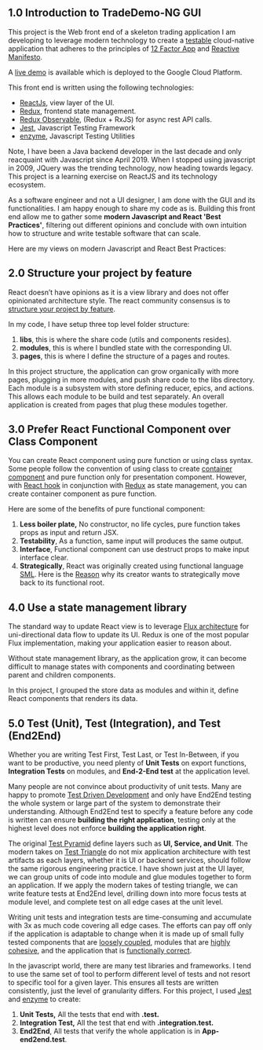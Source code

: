 <h2>1.0 Introduction to TradeDemo-NG GUI</h2>

This project is the Web front end of a skeleton trading application I am developing to leverage modern technology to create a <a href="https://dzone.com/articles/the-battle-of-the-testing-triangle">testable</a> cloud-native application that adheres to the principles of <a href="https://12factor.net/">12 Factor App</a> and <a href="https://www.reactivemanifesto.org/">Reactive Manifesto</a>.

A <a href="http://tradedemo-ng.appspot.com" alt="tradedemo-ng">live demo</a> is available which is deployed to the Google Cloud Platform.

This front end is written using the following technologies:
<ul>
  <li><a href="https://reactjs.org" alt="reactjs">ReactJs</a>, view layer of the UI.</li>
  <li><a href="https://redux.js.org" alt="redux">Redux</a>, frontend state management.</li>
  <li><a href="https://redux-observable.js.org/" alt="redux">Redux Observable</a>, (Redux + RxJS) for async rest API calls.</li>
  <li><a href="https://jestjs.io/" alt="redux">Jest</a>, Javascript Testing Framework</li>
  <li><a href="https://airbnb.io/enzyme/" alt="enzyme">enzyme</a>, Javascript Testing Utilities</li>
</ul>

Note, I have been a Java backend developer in the last decade and only reacquaint with Javascript since April 2019. When I stopped using javascript in 2009, JQuery was the trending technology, now heading towards legacy. This project is a learning exercise on ReactJS and its technology ecosystem.

As a software engineer and not a UI designer, I am done with the GUI and its functionalities. I am happy enough to share my code as is. Building this front end allow me to gather some <b>modern Javascript and React 'Best Practices'</b>, filtering out different opinions and conclude with own intuition how to structure and write testable software that can scale.

Here are my views on modern Javascript and React Best Practices:

<h2>2.0 Structure your project by feature</h2>
<p>
React doesn’t have opinions as it is a view library and does not offer opinionated architecture style.
The react community consensus is to <a href="https://reactjs.org/docs/faq-structure.html">structure your project by feature</a>.
<p>

<p>
In my code, I have setup three top level folder structure:

<ol>
  <li><b>libs</b>, this is where the share code (utils and components resides).</li>
  <li><b>modules</b>, this is where I bundled state with the corresponding UI.</li>
  <li><b>pages</b>, this is where I define the structure of a pages and routes.</li>
</ol>
</p>

In this project structure, the application can grow organically with more pages, plugging in more modules, and push share code to the libs directory. Each module is a subsystem with store defining reducer, epics, and actions. This allows each module to be build and test separately. An overall application is created from pages that plug these modules together.

<h2>3.0 Prefer React Functional Component over Class Component </h2>
<p>
You can create React component using pure function or using class syntax. Some people follow the convention of using class to create <a href="https://medium.com/@learnreact/container-components-c0e67432e005">container component</a> and pure function only for presentation component. However, with <a href="https://reactjs.org/docs/hooks-effect.html">React hook</a> in conjunction with <a href="https://redux.js.org" alt="redux">Redux</a> as state management, you can create container component as pure function.
</p>
<p>Here are some of the benefits of pure functional component:
<ol>
  <li><b>Less boiler plate,</b> No constructor, no life cycles, pure function takes props as input and return JSX.</li>
  <li><b>Testability</b>, As a function, same input will produces the same output.</li>
  <li><b>Interface</b>, Functional component can use destruct props to make input interface clear.</li>
  <li><b>Strategically</b>, React was originally created using functional language <a href="https://en.wikipedia.org/wiki/Standard_ML">SML</a>. Here is the <a href="https://reasonml.github.io/docs/en/what-and-why">Reason</a> why its creator wants to strategically move back to its functional root.
</ol>
</p>

<h2>4.0 Use a state management library</h2>
<p>
The standard way to update React view is to leverage <a href="https://facebook.github.io/flux/docs/in-depth-overview">Flux architecture</a> for uni-directional data flow to update its UI. Redux is one of the most popular Flux implementation, making your application easier to reason about.
</p>
<p>
Without state management library, as the application grow, it can become difficult to manage states with components and coordinating between parent and children components.
</p>
<p>
In this project, I grouped the store data as modules and within it, define React components that renders its data.
</p>

<h2>5.0 Test (Unit), Test (Integration), and Test (End2End)</h2>
<p>
Whether you are writing Test First, Test Last, or Test In-Between, if you want to be productive, you need plenty of <b>Unit Tests</b> on export functions, <b>Integration Tests</b> on modules, and <b>End-2-End test</b> at the application level.
</p>
<p>
Many people are not convince about productivity of unit tests. Many are happy to promote <a href="https://en.wikipedia.org/wiki/Test-driven_development">Test Driven Development</a> and only have End2End testing the whole system or large part of the system to demonstrate their understanding. Although End2End test to specify a feature before any code is written can ensure <b>building the right application</b>, testing only at the highest level does not enforce <b>building the application right</b>.
</p>
<p>
The original <a href="https://martinfowler.com/bliki/TestPyramid.html">Test Pyramid</a> define layers such as <b>UI, Service, and Unit</b>. The modern takes on <a href="https://dzone.com/articles/the-battle-of-the-testing-triangle">Test Triangle</a> do not mix application architecture with test artifacts as each layers, whether it is UI or backend services, should follow the same rigorous engineering practice. I have shown just at the UI layer, we can group units of code into module and glue modules together to form an application. If we apply the modern takes of testing triangle, we can write feature tests at End2End level, drilling down into more focus tests at module level, and complete test on all edge cases at the unit level.
</p>
<p>
Writing unit tests and integration tests are time-consuming and accumulate with 3x as much code covering all edge cases. The efforts can pay off only if the application is adaptable to change when it is made up of small fully tested components that are <a href="https://en.wikipedia.org/wiki/Loose_coupling">loosely coupled</a>, modules that are <a href="https://en.wikipedia.org/wiki/Cohesion_(computer_science)">highly cohesive</a>, and the application that is <a href="https://www.tutorialspoint.com/software_testing_dictionary/correctness.htm">functionally correct</a>.
</p>
<p>
In the javascript world, there are many test libraries and frameworks. I tend to use the same set of tool to perform different level of tests and not resort to specific tool for a given layer. This ensures all tests are written consistently, just the level of granularity differs. For this project, I used <a href="https://jestjs.io/" alt="redux">Jest</a> and <a href="https://airbnb.io/enzyme/" alt="enzyme">enzyme</a> to create:

<ol>
  <li><b>Unit Tests,</b> All the tests that end with <b>.test.</b></li>
  <li><b>Integration Test,</b> All the test that end with <b>.integration.test.</b></li>
  <li><b>End2End</b>, All tests that verify the whole application is in <b>App-end2end.test</b>.</li>
</ol>
</p>
